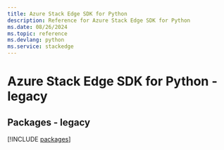 ```yaml
---
title: Azure Stack Edge SDK for Python
description: Reference for Azure Stack Edge SDK for Python
ms.date: 08/26/2024
ms.topic: reference
ms.devlang: python
ms.service: stackedge
---
```

# Azure Stack Edge SDK for Python - legacy
## Packages - legacy
[!INCLUDE [packages](stack-edge-index.md)]
